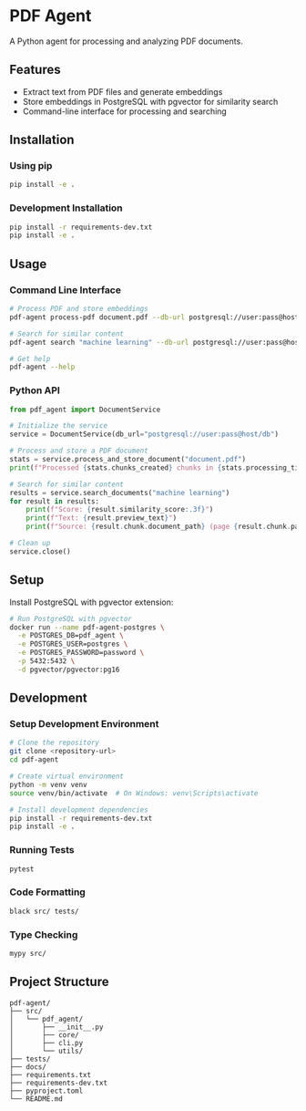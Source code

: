 # PDF Agent

A Python agent for processing and analyzing PDF documents.

## Features

- Extract text from PDF files and generate embeddings
- Store embeddings in PostgreSQL with pgvector for similarity search
- Command-line interface for processing and searching

## Installation

### Using pip

```bash
pip install -e .
```

### Development Installation

```bash
pip install -r requirements-dev.txt
pip install -e .
```

## Usage

### Command Line Interface

```bash
# Process PDF and store embeddings
pdf-agent process-pdf document.pdf --db-url postgresql://user:pass@host/db

# Search for similar content
pdf-agent search "machine learning" --db-url postgresql://user:pass@host/db

# Get help
pdf-agent --help
```

### Python API

```python
from pdf_agent import DocumentService

# Initialize the service
service = DocumentService(db_url="postgresql://user:pass@host/db")

# Process and store a PDF document
stats = service.process_and_store_document("document.pdf")
print(f"Processed {stats.chunks_created} chunks in {stats.processing_time_seconds:.2f}s")

# Search for similar content
results = service.search_documents("machine learning")
for result in results:
    print(f"Score: {result.similarity_score:.3f}")
    print(f"Text: {result.preview_text}")
    print(f"Source: {result.chunk.document_path} (page {result.chunk.page_number})")

# Clean up
service.close()
```

## Setup

Install PostgreSQL with pgvector extension:

```bash
# Run PostgreSQL with pgvector
docker run --name pdf-agent-postgres \
  -e POSTGRES_DB=pdf_agent \
  -e POSTGRES_USER=postgres \
  -e POSTGRES_PASSWORD=password \
  -p 5432:5432 \
  -d pgvector/pgvector:pg16
```

## Development

### Setup Development Environment

```bash
# Clone the repository
git clone <repository-url>
cd pdf-agent

# Create virtual environment
python -m venv venv
source venv/bin/activate  # On Windows: venv\Scripts\activate

# Install development dependencies
pip install -r requirements-dev.txt
pip install -e .
```

### Running Tests

```bash
pytest
```

### Code Formatting

```bash
black src/ tests/
```

### Type Checking

```bash
mypy src/
```

## Project Structure

```
pdf-agent/
├── src/
│   └── pdf_agent/
│       ├── __init__.py
│       ├── core/
│       ├── cli.py
│       └── utils/
├── tests/
├── docs/
├── requirements.txt
├── requirements-dev.txt
├── pyproject.toml
└── README.md
```
